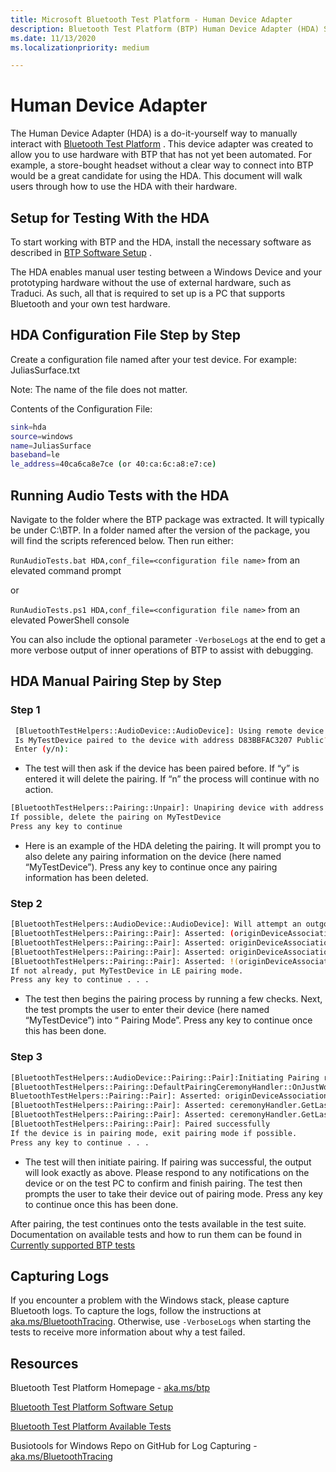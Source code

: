 ```yaml
---
title: Microsoft Bluetooth Test Platform - Human Device Adapter
description: Bluetooth Test Platform (BTP) Human Device Adapter (HDA) Setup and Pairing 
ms.date: 11/13/2020
ms.localizationpriority: medium

---
```


# Human Device Adapter 

The Human Device Adapter (HDA) is a do-it-yourself way to manually interact with [Bluetooth Test Platform](testing-BTP-Overview.md) . This device adapter was created to allow you to use hardware with BTP that has not yet been automated. For example, a store-bought headset without a clear way to connect into BTP would be a great candidate for using the HDA. This document will walk users through how to use the HDA with their hardware. 

## Setup for Testing With the HDA 

To start working with BTP and the HDA, install the necessary software as described in [BTP Software Setup](testing-BTP-setup.md#software-setup) . 
 
The HDA enables manual user testing between a Windows Device and your prototyping hardware without the use of external hardware, such as Traduci. As such, all that is required to set up is a PC that supports Bluetooth and your own test hardware.  

## HDA Configuration File Step by Step 

Create a configuration file named after your test device. For example: JuliasSurface.txt 

Note: The name of the file does not matter. 

Contents of the Configuration File: 
```bash
sink=hda
source=windows
name=JuliasSurface
baseband=le
le_address=40ca6ca8e7ce (or 40:ca:6c:a8:e7:ce)
```
## Running Audio Tests with the HDA 

Navigate to the folder where the BTP package was extracted. It will typically be under C:\BTP. In a folder named after the version of the package, you will find the scripts referenced below. Then run either: 

`RunAudioTests.bat HDA,conf_file=<configuration file name>` from an elevated command prompt  

or 

`RunAudioTests.ps1 HDA,conf_file=<configuration file name>` from an elevated PowerShell console 

You can also include the optional parameter `-VerboseLogs` at the end to get a more verbose output of inner operations of BTP to assist with debugging. 

## HDA Manual Pairing Step by Step 

### Step 1 

```bash
 [BluetoothTestHelpers::AudioDevice::AudioDevice]: Using remote device named: MyTestDevice
 Is MyTestDevice paired to the device with address D83BBFAC3207 Public?
 Enter (y/n):
```

- The test will then ask if the device has been paired before. If “y” is entered it will delete the pairing. If “n” the process will continue with no action. 
 
```bash
[BluetoothTestHelpers::Pairing::Unpair]: Unapiring device with address D83BBFAC3207 Public from the device with address GA0DGC9C4893 Public
If possible, delete the pairing on MyTestDevice
Press any key to continue
```


- Here is an example of the HDA deleting the pairing. It will prompt you to also delete any pairing information on the device (here named “MyTestDevice”). Press any key to continue once any pairing information has been deleted. 

### Step 2 

```bash
[BluetoothTestHelpers::AudioDevice::AudioDevice]: Will attempt an outgoing pairing to the remote device and validate that a JustWorks Ceremony was used
[BluetoothTestHelpers::Pairing::Pair]: Asserted: (originDeviceAssociationModule) != nullptr
[BluetoothTestHelpers::Pairing::Pair]: Asserted: originDeviceAssociationModule->CanInitiatePairing()
[BluetoothTestHelpers::Pairing::Pair]: Asserted: originDeviceAssociationModuleCanCheckPairingStatus()
[BluetoothTestHelpers::Pairing::Pair]: Asserted: !(originDeviceAssociationModule->IsPairedTo(destinationDeviceAddress))
If not already, put MyTestDevice in LE pairing mode.
Press any key to continue . . .
```

- The test then begins the pairing process by running a few checks. Next, the test prompts the user to enter their device (here named “MyTestDevice”) into “<Band> Pairing Mode”. Press any key to continue once this has been done. 

### Step 3 

```bash
[BluetoothTestHelpers::AudioDevice::Pairing::Pair]:Initiating Pairing request from device with address D83BBFAC3207 Public to device with address GA0DGC9C4893 Public 
[BluetoothTestHelpers::Pairing::DefaultPairingCeremonyHandler::OnJustWorks]: JustWorks ceremony used
BluetoothTestHelpers::Pairing::Pair]: Asserted: originDeviceAssociationModule->IsPairedTo(destinationDeviceAddress)
[BluetoothTestHelpers::Pairing::Pair]: Asserted: ceremonyHandler.GetLastCeremonyUsed().has_value()
[BluetoothTestHelpers::Pairing::Pair]: Asserted: ceremonyHandler.GetLastCeremonyUser().value() == expectedCeremony
[BluetoothTestHelpers::Pairing::Pair]: Paired successfully
If the device is in pairing mode, exit pairing mode if possible.
Press any key to continue . . .
```

- The test will then initiate pairing. If pairing was successful, the output will look exactly as above. Please respond to any notifications on the device or on the test PC to confirm and finish pairing. The test then prompts the user to take their device out of pairing mode. Press any key to continue once this has been done. 

After pairing, the test continues onto the tests available in the test suite. Documentation on available tests and how to run them can be found in [Currently supported BTP tests](testing-BTP-Tests.md)

## Capturing Logs 

If you encounter a problem with the Windows stack, please capture Bluetooth logs. To capture the logs, follow the instructions at  [aka.ms/BluetoothTracing](aka.ms/BluetoothTracing). Otherwise, use `-VerboseLogs` when starting the tests to receive more information about why a test failed. 

## Resources 

Bluetooth Test Platform Homepage - [aka.ms/btp](testing-BTP-Overview.md)

[Bluetooth Test Platform Software Setup](testing-BTP-setup.md#software-setup)

[Bluetooth Test Platform Available Tests](testing-btp-tests.md)

Busiotools for Windows Repo on GitHub for Log Capturing - [aka.ms/BluetoothTracing](aka.ms/BluetoothTracing)
